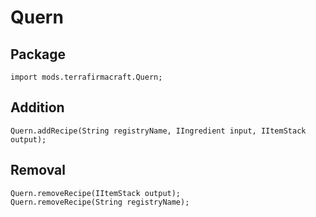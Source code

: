 # Quern

## Package
```zenscript
import mods.terrafirmacraft.Quern;
```

## Addition

```zenscript
Quern.addRecipe(String registryName, IIngredient input, IItemStack output);
```

## Removal

```zenscript
Quern.removeRecipe(IItemStack output);
Quern.removeRecipe(String registryName);
```